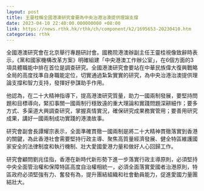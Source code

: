 ```yaml
---
layout: post
title: 王靈桂稱全國港澳研究會要為中央治港治澳提供理論支撐
date: 2023-04-10 22:40:00.000000000 +08:00
link: https://news.rthk.hk/rthk/ch/component/k2/1695653-20230410.htm
categories: rthk
---
```


全國港澳研究會在北京舉行專題研討會。國務院港澳辦副主任王靈桂視像致辭時表示，《黨和國家機構改革方案》明確組建「中央港澳工作辦公室」，在6個方面的3項具體職能中排在首位是調查研究。全國港澳研究會要站在中華民族偉大復興戰略全局的高度找準自身職能定位，切實通過紮紮實實的研究，為中央治港治澳提供理論支撐和智力支持，發揮好參謀助手作用。

他認為，在二十大精神指導下，提高港澳研究質量，助力一國兩制發展，要堅持問題和目標導向，緊扣事關一國兩制行穩致遠的重大理論和實踐問題深耕細作；要多方式、多渠道大興調查研究，掌握真情實況，確保研究成果務實管用；要善用研究成果，講好一國兩制成功實踐的港澳故事。

研究會副會長譚耀宗表示，全面準確貫徹一國兩制是將二十大精神貫徹落實到香港的關鍵，為此香港社會需要堅持行政主導、聚焦高質量經濟發展、健全特區維護國家安全的法律制度和執行機制、壯大愛國愛港力量和做好人心回歸工作。

研究會顧問劉兆佳指，香港在新時代新形勢下進一步落實行政主導原則，必須堅持中央全面管治權和保障特區高度自治權相統一，必須全面落實愛國者治港原則，特區政府必須堅強有力、奮發有為，提升團結組織和社會動員能力，促進愛國力量團結壯大。
